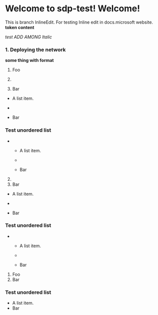 # Welcome to sdp-test! Welcome!

This is branch InlineEdit. For testing Inline edit in docs.microsoft
website. **token content**

*test ADD AMONG Italic*


### 1. Deploying the network
**some thing with format**

1.  Foo

2.  
3.  Bar
  - A list item.

  - 
  - Bar

### 

### Test unordered list

  -   - A list item.
    
      - 
      - Bar


2.  
3.  Bar
  - A list item.

  - 
  - Bar

### 

### Test unordered list

  -   - A list item.
    
      - 
      - Bar

1.  Foo
2.  Bar

### Test unordered list
*   A list item.
*   Bar


